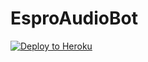 # EsproAudioBot

<a href="https://heroku.com/deploy?template=https://github.com/TeamEspro/EsproAudioBot" target="_blank">
    <img src="https://www.herokucdn.com/deploy/button.png" alt="Deploy to Heroku" />
</a>
